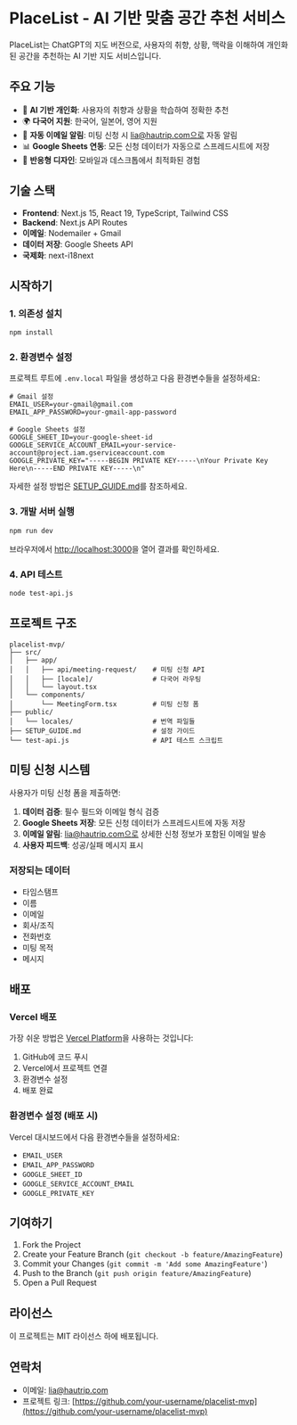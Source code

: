# PlaceList - AI 기반 맞춤 공간 추천 서비스

PlaceList는 ChatGPT의 지도 버전으로, 사용자의 취향, 상황, 맥락을 이해하여 개인화된 공간을 추천하는 AI 기반 지도 서비스입니다.

## 주요 기능

- 🤖 **AI 기반 개인화**: 사용자의 취향과 상황을 학습하여 정확한 추천
- 🌍 **다국어 지원**: 한국어, 일본어, 영어 지원
- 📧 **자동 이메일 알림**: 미팅 신청 시 lia@hautrip.com으로 자동 알림
- 📊 **Google Sheets 연동**: 모든 신청 데이터가 자동으로 스프레드시트에 저장
- 📱 **반응형 디자인**: 모바일과 데스크톱에서 최적화된 경험

## 기술 스택

- **Frontend**: Next.js 15, React 19, TypeScript, Tailwind CSS
- **Backend**: Next.js API Routes
- **이메일**: Nodemailer + Gmail
- **데이터 저장**: Google Sheets API
- **국제화**: next-i18next

## 시작하기

### 1. 의존성 설치

```bash
npm install
```

### 2. 환경변수 설정

프로젝트 루트에 `.env.local` 파일을 생성하고 다음 환경변수들을 설정하세요:

```env
# Gmail 설정
EMAIL_USER=your-gmail@gmail.com
EMAIL_APP_PASSWORD=your-gmail-app-password

# Google Sheets 설정
GOOGLE_SHEET_ID=your-google-sheet-id
GOOGLE_SERVICE_ACCOUNT_EMAIL=your-service-account@project.iam.gserviceaccount.com
GOOGLE_PRIVATE_KEY="-----BEGIN PRIVATE KEY-----\nYour Private Key Here\n-----END PRIVATE KEY-----\n"
```

자세한 설정 방법은 [SETUP_GUIDE.md](./SETUP_GUIDE.md)를 참조하세요.

### 3. 개발 서버 실행

```bash
npm run dev
```

브라우저에서 [http://localhost:3000](http://localhost:3000)을 열어 결과를 확인하세요.

### 4. API 테스트

```bash
node test-api.js
```

## 프로젝트 구조

```
placelist-mvp/
├── src/
│   ├── app/
│   │   ├── api/meeting-request/    # 미팅 신청 API
│   │   ├── [locale]/               # 다국어 라우팅
│   │   └── layout.tsx
│   └── components/
│       └── MeetingForm.tsx         # 미팅 신청 폼
├── public/
│   └── locales/                    # 번역 파일들
├── SETUP_GUIDE.md                  # 설정 가이드
└── test-api.js                     # API 테스트 스크립트
```

## 미팅 신청 시스템

사용자가 미팅 신청 폼을 제출하면:

1. **데이터 검증**: 필수 필드와 이메일 형식 검증
2. **Google Sheets 저장**: 모든 신청 데이터가 스프레드시트에 자동 저장
3. **이메일 알림**: lia@hautrip.com으로 상세한 신청 정보가 포함된 이메일 발송
4. **사용자 피드백**: 성공/실패 메시지 표시

### 저장되는 데이터

- 타임스탬프
- 이름
- 이메일
- 회사/조직
- 전화번호
- 미팅 목적
- 메시지

## 배포

### Vercel 배포

가장 쉬운 방법은 [Vercel Platform](https://vercel.com/new)을 사용하는 것입니다:

1. GitHub에 코드 푸시
2. Vercel에서 프로젝트 연결
3. 환경변수 설정
4. 배포 완료

### 환경변수 설정 (배포 시)

Vercel 대시보드에서 다음 환경변수들을 설정하세요:
- `EMAIL_USER`
- `EMAIL_APP_PASSWORD`
- `GOOGLE_SHEET_ID`
- `GOOGLE_SERVICE_ACCOUNT_EMAIL`
- `GOOGLE_PRIVATE_KEY`

## 기여하기

1. Fork the Project
2. Create your Feature Branch (`git checkout -b feature/AmazingFeature`)
3. Commit your Changes (`git commit -m 'Add some AmazingFeature'`)
4. Push to the Branch (`git push origin feature/AmazingFeature`)
5. Open a Pull Request

## 라이선스

이 프로젝트는 MIT 라이선스 하에 배포됩니다.

## 연락처

- 이메일: lia@hautrip.com
- 프로젝트 링크: [https://github.com/your-username/placelist-mvp](https://github.com/your-username/placelist-mvp)
